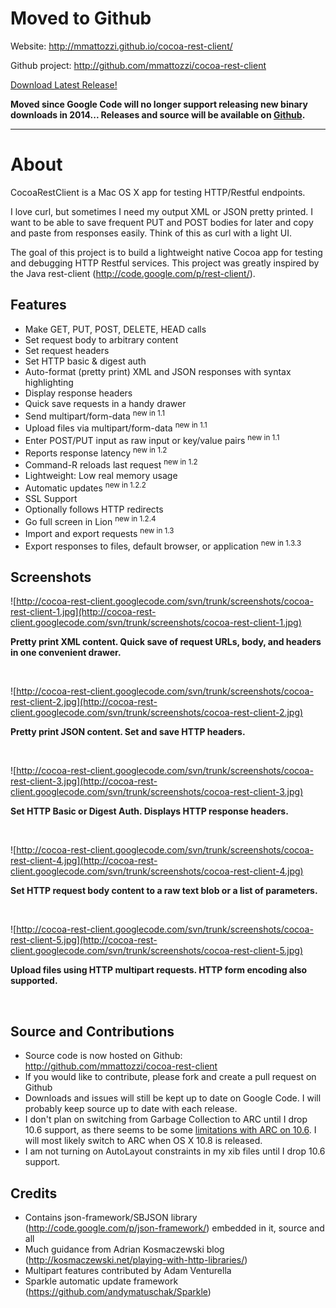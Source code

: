 # Moved to Github #
Website: http://mmattozzi.github.io/cocoa-rest-client/

Github project: http://github.com/mmattozzi/cocoa-rest-client

[Download Latest Release!](https://github.com/mmattozzi/cocoa-rest-client/releases)

**Moved since Google Code will no longer support releasing new binary downloads in 2014... Releases and source will be available on [Github](http://github.com/mmattozzi/cocoa-rest-client).**


---


# About #
CocoaRestClient is a Mac OS X app for testing HTTP/Restful endpoints.

I love curl, but sometimes I need my output XML or JSON pretty printed. I want to be able to save frequent PUT and POST bodies for later and copy and paste from responses easily. Think of this as curl with a light UI.

The goal of this project is to build a lightweight native Cocoa app for testing and debugging HTTP Restful services.
This project was greatly inspired by the Java rest-client (http://code.google.com/p/rest-client/).

## Features ##
  * Make GET, PUT, POST, DELETE, HEAD calls
  * Set request body to arbitrary content
  * Set request headers
  * Set HTTP basic & digest auth
  * Auto-format (pretty print) XML and JSON responses with syntax highlighting
  * Display response headers
  * Quick save requests in a handy drawer
  * Send multipart/form-data <sup>new in 1.1</sup>
  * Upload files via multipart/form-data <sup>new in 1.1</sup>
  * Enter POST/PUT input as raw input or key/value pairs <sup>new in 1.1</sup>
  * Reports response latency <sup>new in 1.2</sup>
  * Command-R reloads last request <sup>new in 1.2</sup>
  * Lightweight: Low real memory usage
  * Automatic updates <sup>new in 1.2.2</sup>
  * SSL Support
  * Optionally follows HTTP redirects
  * Go full screen in Lion <sup>new in 1.2.4</sup>
  * Import and export requests <sup>new in 1.3</sup>
  * Export responses to files, default browser, or application <sup>new in 1.3.3</sup>

## Screenshots ##

![http://cocoa-rest-client.googlecode.com/svn/trunk/screenshots/cocoa-rest-client-1.jpg](http://cocoa-rest-client.googlecode.com/svn/trunk/screenshots/cocoa-rest-client-1.jpg)

**Pretty print XML content. Quick save of request URLs, body, and headers in one convenient drawer.**

<br />

![http://cocoa-rest-client.googlecode.com/svn/trunk/screenshots/cocoa-rest-client-2.jpg](http://cocoa-rest-client.googlecode.com/svn/trunk/screenshots/cocoa-rest-client-2.jpg)

**Pretty print JSON content. Set and save HTTP headers.**

<br />

![http://cocoa-rest-client.googlecode.com/svn/trunk/screenshots/cocoa-rest-client-3.jpg](http://cocoa-rest-client.googlecode.com/svn/trunk/screenshots/cocoa-rest-client-3.jpg)

**Set HTTP Basic or Digest Auth. Displays HTTP response headers.**

<br />

![http://cocoa-rest-client.googlecode.com/svn/trunk/screenshots/cocoa-rest-client-4.jpg](http://cocoa-rest-client.googlecode.com/svn/trunk/screenshots/cocoa-rest-client-4.jpg)

**Set HTTP request body content to a raw text blob or a list of parameters.**

<br />

![http://cocoa-rest-client.googlecode.com/svn/trunk/screenshots/cocoa-rest-client-5.jpg](http://cocoa-rest-client.googlecode.com/svn/trunk/screenshots/cocoa-rest-client-5.jpg)

**Upload files using HTTP multipart requests. HTTP form encoding also supported.**

<br />

## Source and Contributions ##
  * Source code is now hosted on Github: http://github.com/mmattozzi/cocoa-rest-client
  * If you would like to contribute, please fork and create a pull request on Github
  * Downloads and issues will still be kept up to date on Google Code. I will probably keep source up to date with each release.
  * I don't plan on switching from Garbage Collection to ARC until I drop 10.6 support, as there seems to be some [limitations with ARC on 10.6](http://stackoverflow.com/questions/7696201/how-to-deploy-to-snow-leopard-with-arc-enabled). I will most likely switch to ARC when OS X 10.8 is released.
  * I am not turning on AutoLayout constraints in my xib files until I drop 10.6 support.

## Credits ##
  * Contains json-framework/SBJSON library (http://code.google.com/p/json-framework/) embedded in it, source and all
  * Much guidance from Adrian Kosmaczewski blog (http://kosmaczewski.net/playing-with-http-libraries/)
  * Multipart features contributed by Adam Venturella
  * Sparkle automatic update framework (https://github.com/andymatuschak/Sparkle)